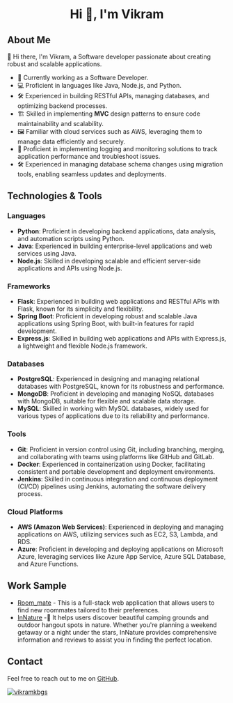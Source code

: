 <h1 align="center">Hi 👋, I'm Vikram</h1>

## About Me

👋 Hi there, I'm Vikram, a Software developer passionate about creating robust and scalable applications.

- 💼 Currently working as a Software Developer.
- 💻 Proficient in languages like Java, Node.js, and Python.
- 🛠️ Experienced in building RESTful APIs, managing databases, and optimizing backend processes.
- 🏗️ Skilled in implementing **MVC** design patterns to ensure code maintainability and scalability.
- 🖼️ Familiar with cloud services such as AWS, leveraging them to manage data efficiently and securely.
- 📝 Proficient in implementing logging and monitoring solutions to track application performance and troubleshoot issues.
- 🛠️ Experienced in managing database schema changes using migration tools, enabling seamless updates and deployments.

## Technologies & Tools

### Languages
- **Python**: Proficient in developing backend applications, data analysis, and automation scripts using Python.
- **Java**: Experienced in building enterprise-level applications and web services using Java.
- **Node.js**: Skilled in developing scalable and efficient server-side applications and APIs using Node.js.

### Frameworks
- **Flask**: Experienced in building web applications and RESTful APIs with Flask, known for its simplicity and flexibility.
- **Spring Boot**: Proficient in developing robust and scalable Java applications using Spring Boot, with built-in features for rapid development.
- **Express.js**: Skilled in building web applications and APIs with Express.js, a lightweight and flexible Node.js framework.

### Databases
- **PostgreSQL**: Experienced in designing and managing relational databases with PostgreSQL, known for its robustness and performance.
- **MongoDB**: Proficient in developing and managing NoSQL databases with MongoDB, suitable for flexible and scalable data storage.
- **MySQL**: Skilled in working with MySQL databases, widely used for various types of applications due to its reliability and performance.

### Tools
- **Git**: Proficient in version control using Git, including branching, merging, and collaborating with teams using platforms like GitHub and GitLab.
- **Docker**: Experienced in containerization using Docker, facilitating consistent and portable development and deployment environments.
- **Jenkins**: Skilled in continuous integration and continuous deployment (CI/CD) pipelines using Jenkins, automating the software delivery process.

### Cloud Platforms
- **AWS (Amazon Web Services)**: Experienced in deploying and managing applications on AWS, utilizing services such as EC2, S3, Lambda, and RDS.
- **Azure**: Proficient in developing and deploying applications on Microsoft Azure, leveraging services like Azure App Service, Azure SQL Database, and Azure Functions.

## Work Sample

- [Room_mate](https://github.com/vikramkbgs/room-mate-v2) - This is a full-stack web application that allows users to find new roommates tailored to their preferences.
- [InNature](https://github.com/vikramkbgs/InNature) -🎉 It helps users discover beautiful camping grounds and outdoor hangout spots in nature. Whether you're planning a weekend getaway or a night under the stars, InNature provides comprehensive information and reviews to assist you in finding the perfect location.

## Contact

Feel free to reach out to me on [GitHub](https://github.com/vikramkbgs/vikramkbgs/issues).
<p align="left"> <a href="#"><img src="https://github-profile-trophy.vercel.app/?username=vikramkbgs&theme=darkhub&row=1&column=8" alt="vikramkbgs" /></a></p>
